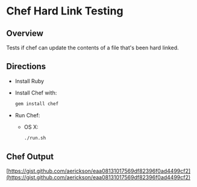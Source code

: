 # Chef Hard Link Testing

## Overview

Tests if chef can update the contents of a file that's been hard linked.

## Directions

* Install Ruby    
* Install Chef with:

    ```bash
    gem install chef
    ```

* Run Chef:

  * OS X:

    ```bash
    ./run.sh
    ```

## Chef Output

[https://gist.github.com/aerickson/eaa08131017569df82396f0ad4499cf2](https://gist.github.com/aerickson/eaa08131017569df82396f0ad4499cf2)
